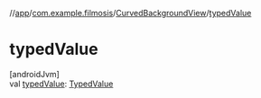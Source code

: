 //[app](../../../index.md)/[com.example.filmosis](../index.md)/[CurvedBackgroundView](index.md)/[typedValue](typed-value.md)

# typedValue

[androidJvm]\
val [typedValue](typed-value.md): [TypedValue](https://developer.android.com/reference/kotlin/android/util/TypedValue.html)
